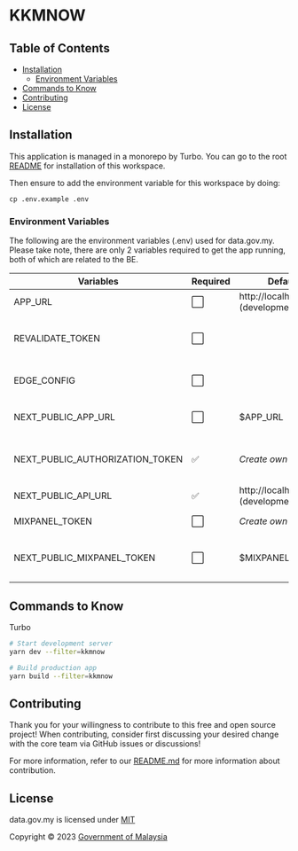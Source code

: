 # KKMNOW

## Table of Contents

- [Installation](#installation)
  - [Environment Variables](#environment-variables)
- [Commands to Know](#commands-to-know)
- [Contributing](#contributing)
- [License](#license)

## Installation

This application is managed in a monorepo by Turbo. You can go to the root [README](../../README.md#installation) for installation of this workspace.

Then ensure to add the environment variable for this workspace by doing:

```
cp .env.example .env
```

### Environment Variables

The following are the environment variables (.env) used for data.gov.my. Please take note, there are only 2 variables required to get the app running, both of which are related to the BE.

| Variables                       | Required | Default                             | Description                                     |
| ------------------------------- | -------- | ----------------------------------- | ----------------------------------------------- |
| APP_URL                         | ⬜️       | http://localhost:3000 (development) | App domain. Optional                            |
| REVALIDATE_TOKEN                | ⬜️       |                                     | BE token to revalidate staitc site. Optional    |
| EDGE_CONFIG                     | ⬜️       |                                     | Add to use rolling token. Optional              |
| NEXT_PUBLIC_APP_URL             | ⬜️       | $APP_URL                            | App domain, made public. Optional               |
| NEXT_PUBLIC_AUTHORIZATION_TOKEN | ✅       | _Create own_                        | Authorization token for AKSARA BE communication |
| NEXT_PUBLIC_API_URL             | ✅       | http://localhost:8000 (development) | AKSARA BE base URL                              |
| MIXPANEL_TOKEN                  | ⬜️       | _Create own_                        | Mixpanel token. Optional                        |
| NEXT_PUBLIC_MIXPANEL_TOKEN      | ⬜️       | $MIXPANEL_TOKEN                     | Mixpanel token, made public. Optional           |

## Commands to Know

Turbo

```bash
# Start development server
yarn dev --filter=kkmnow

# Build production app
yarn build --filter=kkmnow
```

## Contributing

Thank you for your willingness to contribute to this free and open source project! When contributing, consider first discussing your desired change with the core team via GitHub issues or discussions!

For more information, refer to our [README.md](../../README.md#contributing) for more information about contribution.

## License

data.gov.my is licensed under [MIT](/LICENSE.md)

Copyright © 2023 [Government of Malaysia](#)
